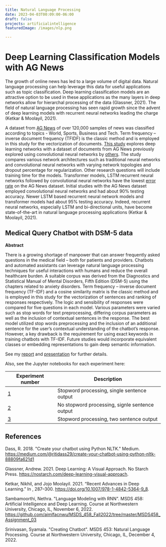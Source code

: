```yaml
---
title: Natural Language Processing
date: 2023-04-03T00:09:00-06:00
draft: false
projects: artificialintelligence
featuredImage: /images/nlp.png

---
```

# Deep Learning Classification Models with AG News
The growth of online news has led to a large volume of digital data. Natural language processing can help leverage this data for useful applications such as topic classification. Deep learning classification models are an attractive option to be used in these applications as the many layers in deep networks allow for hierarchal processing of the data (Glassner, 2021). The field of natural language processing has seen rapid growth since the advent of deep learning models with recurrent neural networks leading the charge (Ketkar & Moolayil, 2021). 

A dataset from [AG News](http://groups.di.unipi.it/~gulli/AG_corpus_of_news_articles.html) of over 120,000 samples of news was classified according to topics - World, Sports, Business and Tech. Term frequency – inverse document frequency (TFIDF) is the classic method and is employed in this study for the vectorization of documents. [This study](https://github.com/aimlfacnwu/MSDS_458_Fall2022/blob/master/MSDS458_Assignment_03/MSDS458_Assignment_03_part02_SequenceModels_v6_20220906.ipynb) <i class="fa-solid fa-arrow-up-right-from-square"></i> explores deep learning networks with a dataset of documents from AG News previously explored using convolutional neural networks by [others](https://github.com/Nyandwi/machine_learning_complete/blob/main/9_nlp_with_tensorflow/4_using_cnns_and_rnns_for_texts_classification.ipynb). The study compares various network architectures such as traditional neural networks and convolutional neural networks with varying network topologies and dropout percentage for regularization. Other research questions will include training time for the models. Transformer models, LSTM recurrent neural networks followed by convolutional neural networks have the lowest [error rate](https://paperswithcode.com/sota/text-classification-on-ag-news) on the AG News dataset. Initial studies with the AG News dataset employed convolutional neural networks and had about 90% testing accuracy. Newer LSTM based recurrent neural network models and transformer models had about 95% testing accuracy.  Indeed, recurrent neural networks, especially LSTM and bi-directional units, have become state-of-the-art in natural language processing applications (Ketkar & Moolayil, 2021). 


## Medical Query Chatbot with DSM-5 data
**Abstract**

There is a growing shortage of manpower that can answer frequently asked questions in the medical field – both for patients and providers. Chatbots and automated assistants can leverage natural language processing techniques for useful interactions with humans and reduce the overall healthcare burden. A suitable corpus was derived from the Diagnostics and Statistical Manual of Mental Disorders, Fifth Edition (DSM-5) using the chapters related to anxiety disorders. Term frequency – inverse document frequency (TF-IDF) and a cosine similarity matrix is the classic method and is employed in this study for the vectorization of sentences and ranking of responses respectively. The logic and sensibility of responses were compared for five questions in each model. Various parameters were varied such as stop words for text preprocessing, differing corpus parameters as well as the inclusion of contextual sentences in the response. The best model utilized stop words preprocessing and the inclusion of an additional sentence for the user’s contextual understanding of the chatbot’s response. However, a key drawback is the requirement for using exact keywords in training chatbots with TF-IDF. Future studies would incorporate equivalent classes or embedding representations to gain deep semantic information.

See my [report](/docs/annotated-saraogee-453-researchreport4.pdf) <i class="fa-solid fa-arrow-up-right-from-square"></i> and [presentation](/docs/annotated-453.pptx.pdf) <i class="fa-solid fa-arrow-up-right-from-square"></i> for further details.

Also, see the Jupyter notebooks for each experiment here:

|Experiment number	| Description|
| --- | ---|
|[1](/docs/fexp1.html) <i class="fa-solid fa-arrow-up-right-from-square"></i>|	Stopword processing, single sentence output |
|[2](/docs/fexp2.html) <i class="fa-solid fa-arrow-up-right-from-square"></i>|	No stopword processing, signle sentence output|
|[3](/docs/fexp3.html) <i class="fa-solid fa-arrow-up-right-from-square"></i>|	Stopword processing, two sentence output |


## References
Dass, R. 2018. "Create your chatbot using Python NLTK." Medium. https://medium.com/@ritidass29/create-your-chatbot-using-python-nltk-88809fa621d1

Glassner, Andrew. 2021. Deep Learning: A Visual Approach. No Starch Press. https://nostarch.com/deep-learning-visual-approach.

Ketkar, Nikhil, and Jojo Moolayil. 2021. “Recent Advances in Deep Learning.” In , 287–300. https://doi.org/10.1007/978-1-4842-5364-9_8.

Sambamoorthi, Nethra. "Language Modeling with RNN". MSDS 458: Artificial Intelligence and Deep Learning. Course at Northwestern University, Chicago, IL, November 6, 2022. https://github.com/aimlfacnwu/MSDS_458_Fall2022/tree/master/MSDS458_Assignment_03

Srinivasan, Syamala. "Creating Chatbot". MSDS 453: Natural Language Processing. Course at Northwestern University, Chicago, IL, December 4, 2022.